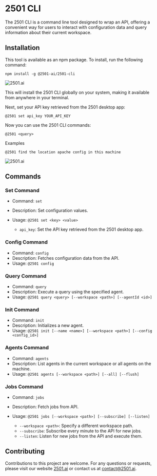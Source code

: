 # 2501 CLI

The 2501 CLI is a command line tool designed to wrap an API, offering a convenient way for users to interact with configuration data and query information about their current workspace.

## Installation

This tool is available as an npm package. To install, run the following command:

```
npm install -g @2501-ai/2501-cli
```

![2501.ai](https://www.2501.ai/img/2501-cli.png)

This will install the 2501 CLI globally on your system, making it available from anywhere in your terminal.

Next, set your API key retrieved from the 2501 desktop app:

```
@2501 set api_key YOUR_API_KEY
```

Now you can use the 2501 CLI commands:

```
@2501 <query>
```

Examples
```
@2501 find the location apache config in this machine
```

![2501.ai](https://www.2501.ai/img/2501-cli.gif)

## Commands

### Set Command

- Command: `set`
- Description: Set configuration values.
- Usage: `@2501 set <key> <value>`

  - `api_key`: Set the API key retrieved from the 2501 desktop app.

### Config Command

- Command: `config`
- Description: Fetches configuration data from the API.
- Usage: `@2501 config`

### Query Command

- Command: `query`
- Description: Execute a query using the specified agent.
- Usage: `@2501 query <query> [--workspace <path>] [--agentId <id>]`

### Init Command

- Command: `init`
- Description: Initializes a new agent.
- Usage: `@2501 init [--name <name>] [--workspace <path>] [--config <config_id>]`

### Agents Command

- Command: `agents`
- Description: List agents in the current workspace or all agents on the machine.
- Usage: `@2501 agents [--workspace <path>] [--all] [--flush]`

### Jobs Command

- Command: `jobs`
- Description: Fetch jobs from API.
- Usage: `@2501 jobs [--workspace <path>] [--subscribe] [--listen]`

  - `--workspace <path>`: Specify a different workspace path.
  - `--subscribe`: Subscribe every minute to the API for new jobs.
  - `--listen`: Listen for new jobs from the API and execute them.

## Contributing

Contributions to this project are welcome. For any questions or requests, please visit our website [2501.ai](https://2501.ai) or contact us at [contact@2501.ai](mailto:contact@2501.ai).